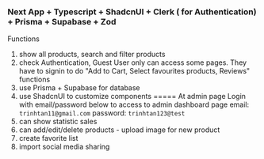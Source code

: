 ### Next App + Typescript + ShadcnUI + Clerk ( for Authentication) + Prisma + Supabase + Zod

Functions

1. show all products, search and filter products
2. check Authentication, Guest User only can access some pages. They have to signin to do "Add to Cart, Select favourites products, Reviews" functions
3. use Prisma + Supabase for database
4. use ShadcnUI to customize components
   ===== At admin page
   Login with email/password below to access to admin dashboard page
   email: `trinhtan11@gmail.com`
   password: `trinhtan123@test`
5. can show statistic sales
6. can add/edit/delete products - upload image for new product
7. create favorite list
8. import social media sharing
